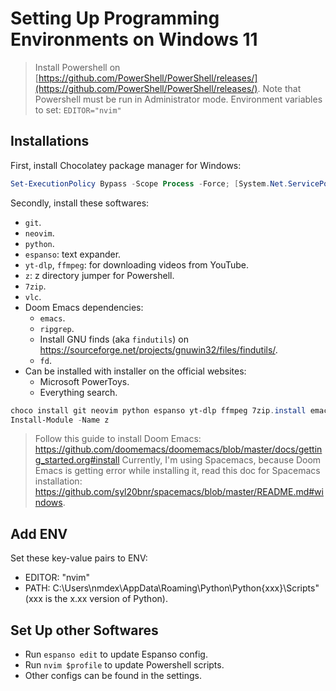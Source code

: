 # Setting Up Programming Environments on Windows 11

> Install Powershell on [https://github.com/PowerShell/PowerShell/releases/](https://github.com/PowerShell/PowerShell/releases/).
> Note that Powershell must be run in Administrator mode.
> Environment variables to set: `EDITOR="nvim"`

## Installations

First, install Chocolatey package manager for Windows:

```powershell
Set-ExecutionPolicy Bypass -Scope Process -Force; [System.Net.ServicePointManager]::SecurityProtocol = [System.Net.ServicePointManager]::SecurityProtocol -bor 3072; iex ((New-Object System.Net.WebClient).DownloadString('https://community.chocolatey.org/install.ps1'))
```

Secondly, install these softwares:

- `git`.
- `neovim`.
- `python`.
- `espanso`: text expander.
- `yt-dlp`, `ffmpeg`: for downloading videos from YouTube.
- `z`: z directory jumper for Powershell.
- `7zip`.
- `vlc`.
- Doom Emacs dependencies:
    - `emacs`.
    - `ripgrep`.
    - Install GNU finds (aka `findutils`) on <https://sourceforge.net/projects/gnuwin32/files/findutils/>.
    - `fd`.
- Can be installed with installer on the official websites:
    - Microsoft PowerToys.
    - Everything search.

```powershell
choco install git neovim python espanso yt-dlp ffmpeg 7zip.install emacs ripgrep fd vlc -y
Install-Module -Name z
```

> Follow this guide to install Doom Emacs: <https://github.com/doomemacs/doomemacs/blob/master/docs/getting_started.org#install>
> Currently, I'm using Spacemacs, because Doom Emacs is getting error while installing it, read this doc for Spacemacs installation: <https://github.com/syl20bnr/spacemacs/blob/master/README.md#windows>.

## Add ENV

Set these key-value pairs to ENV:

- EDITOR: "nvim"
- PATH: C:\Users\nmdex\AppData\Roaming\Python\Python{xxx}\Scripts" (xxx is the x.xx version of Python).

## Set Up other Softwares

- Run `espanso edit` to update Espanso config.
- Run `nvim $profile` to update Powershell scripts.
- Other configs can be found in the settings.

